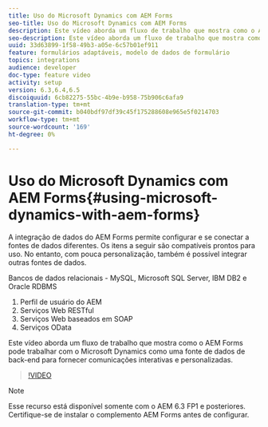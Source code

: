 ```yaml
---
title: Uso do Microsoft Dynamics com AEM Forms
seo-title: Uso do Microsoft Dynamics com AEM Forms
description: Este vídeo aborda um fluxo de trabalho que mostra como o AEM Forms pode trabalhar com o Microsoft Dynamics como uma fonte de dados de back-end para fornecer comunicações interativas e personalizadas.
seo-description: Este vídeo aborda um fluxo de trabalho que mostra como o AEM Forms pode trabalhar com o Microsoft Dynamics como uma fonte de dados de back-end para fornecer comunicações interativas e personalizadas.
uuid: 33d63899-1f58-49b3-a05e-6c57b01ef911
feature: formulários adaptáveis, modelo de dados de formulário
topics: integrations
audience: developer
doc-type: feature video
activity: setup
version: 6.3,6.4,6.5
discoiquuid: 6cb82275-55bc-4b9e-b958-75b906c6afa9
translation-type: tm+mt
source-git-commit: b040bdf97df39c45f175288608e965e5f0214703
workflow-type: tm+mt
source-wordcount: '169'
ht-degree: 0%

---
```



# Uso do Microsoft Dynamics com AEM Forms{#using-microsoft-dynamics-with-aem-forms}

A integração de dados do AEM Forms permite configurar e se conectar a fontes de dados diferentes. Os itens a seguir são compatíveis prontos para uso. No entanto, com pouca personalização, também é possível integrar outras fontes de dados.

Bancos de dados relacionais - MySQL, Microsoft SQL Server, IBM DB2 e Oracle RDBMS
1. Perfil de usuário do AEM
1. Serviços Web RESTful
1. Serviços Web baseados em SOAP
1. Serviços OData

Este vídeo aborda um fluxo de trabalho que mostra como o AEM Forms pode trabalhar com o Microsoft Dynamics como uma fonte de dados de back-end para fornecer comunicações interativas e personalizadas.

>[!VIDEO](https://video.tv.adobe.com/v/20971?quality=9&learn=on)

>[!NOTE]
>
>Esse recurso está disponível somente com o AEM 6.3 FP1 e posteriores. Certifique-se de instalar o complemento AEM Forms antes de configurar.

